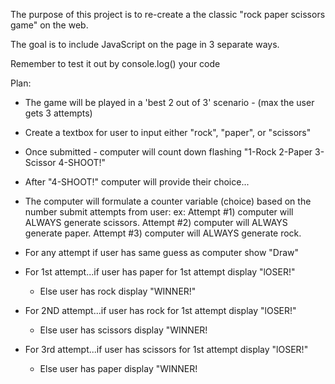 The purpose of this project is to re-create a the classic "rock paper scissors game" on the web.

The goal is to include JavaScript on the page in 3 separate ways.

Remember to test it out by console.log() your code



Plan:
- The game will be played in a 'best 2 out of 3' scenario -
(max the user gets 3 attempts)

- Create a textbox for user to input either "rock", "paper", or "scissors"

- Once submitted - computer will count down flashing "1-Rock 2-Paper 3-Scissor 4-SHOOT!"

- After "4-SHOOT!" computer will provide their choice...

- The computer will formulate a counter variable (choice) based on the number submit attempts from user: 
    ex: 
        Attempt #1) computer will ALWAYS generate scissors.
        Attempt #2) computer will ALWAYS generate paper.
        Attempt #3) computer will ALWAYS generate rock.

- For any attempt if user has same guess as computer show "Draw"

- For 1st attempt...if user has paper for 1st attempt display "lOSER!"
    - Else user has rock display "WINNER!"

- For 2ND attempt...if user has rock for 1st attempt display "lOSER!"
    - Else user has scissors display "WINNER!

- For 3rd attempt...if user has scissors for 1st attempt display "lOSER!"
    - Else user has paper display "WINNER!